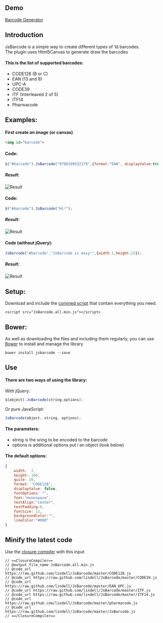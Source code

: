 Demo
----
[Barcode Generator](http://lindell.github.io/JsBarcode/)

Introduction
----
JsBarcode is a simple way to create different types of 1d barcodes.  
The plugin uses Html5Canvas to generate draw the barcodes

#### This is the list of supported barcodes:
*  CODE128 (B or C)
*  EAN (13 and 8)
*  UPC-A
*  CODE39
*  ITF (Interleaved 2 of 5)
*  ITF14
*  Pharmacode

Examples:
----

#### First create an image (or canvas)
````html
<img id="barcode">
````

#### Code:
````javascript
$("#barcode").JsBarcode("9780199532179",{format:"EAN", displayValue:true, fontSize:20});
````
##### Result:
![Result](http://lindell.github.io/JsBarcode/README_images/ean.png)



#### Code:
````javascript
$("#barcode").JsBarcode("Hi!");
````

##### Result:
![Result](http://lindell.github.io/JsBarcode/README_images/hi.png)



#### Code (without jQuery):
````javascript
JsBarcode("#barcode","JsBarcode is easy!",{width:1,height:25});
````
##### Result:
![Result](http://lindell.github.io/JsBarcode/README_images/javascript_is_fun.png)

Setup:
----
Download and include the [comined script](https://github.com/lindell/JsBarcode/releases) that contain everything you need.

````
<script src="JsBarcode.all.min.js"></script>
````

Bower:
----
As well as downloading the files and including them regularly,
you can use [Bower](http://bower.io) to install and manage the library
````
bower install jsbarcode --save
````

Use
----
#### There are two ways of using the library:
With jQuery:
````javascript
$(object).JsBarcode(string,options);
````
Or pure JavaScript:
````javascript
JsBarcode(object, string, options);
````

#### The parameters:
*  string is the sring to be encoded to the barcode
*  options is additional options put i an object (look below)

#### The default options:
````javascript
{
	width:	2,
	height:	100,
	quite: 10,
	format:	"CODE128",
	displayValue: false,
	fontOptions: "",
	font:"monospace",
	textAlign:"center",
	textPadding:0,
	fontSize: 12,
	backgroundColor:"",
	lineColor:"#000"
}
````






Minify the latest code
----
Use the [closure compiler](http://closure-compiler.appspot.com/home) with this input
````
// ==ClosureCompiler==
// @output_file_name JsBarcode.all.min.js
// @code_url https://raw.github.com/lindell/JsBarcode/master/CODE128.js
// @code_url https://raw.github.com/lindell/JsBarcode/master/CODE39.js
// @code_url https://raw.github.com/lindell/JsBarcode/master/EAN_UPC.js
// @code_url https://raw.github.com/lindell/JsBarcode/master/ITF.js
// @code_url https://raw.github.com/lindell/JsBarcode/master/ITF14.js
// @code_url https://raw.github.com/lindell/JsBarcode/master/pharmacode.js
// @code_url https://raw.github.com/lindell/JsBarcode/master/JsBarcode.js
// ==/ClosureCompiler==
````
